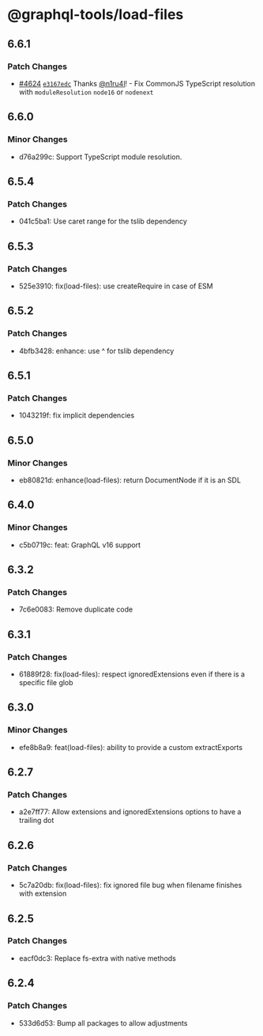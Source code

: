 # @graphql-tools/load-files

## 6.6.1

### Patch Changes

- [#4624](https://github.com/ardatan/graphql-tools/pull/4624) [`e3167edc`](https://github.com/ardatan/graphql-tools/commit/e3167edc98172fda88ce2306c10c7d4a23d91d67) Thanks [@n1ru4l](https://github.com/n1ru4l)! - Fix CommonJS TypeScript resolution with `moduleResolution` `node16` or `nodenext`

## 6.6.0

### Minor Changes

- d76a299c: Support TypeScript module resolution.

## 6.5.4

### Patch Changes

- 041c5ba1: Use caret range for the tslib dependency

## 6.5.3

### Patch Changes

- 525e3910: fix(load-files): use createRequire in case of ESM

## 6.5.2

### Patch Changes

- 4bfb3428: enhance: use ^ for tslib dependency

## 6.5.1

### Patch Changes

- 1043219f: fix implicit dependencies

## 6.5.0

### Minor Changes

- eb80821d: enhance(load-files): return DocumentNode if it is an SDL

## 6.4.0

### Minor Changes

- c5b0719c: feat: GraphQL v16 support

## 6.3.2

### Patch Changes

- 7c6e0083: Remove duplicate code

## 6.3.1

### Patch Changes

- 61889f28: fix(load-files): respect ignoredExtensions even if there is a specific file glob

## 6.3.0

### Minor Changes

- efe8b8a9: feat(load-files): ability to provide a custom extractExports

## 6.2.7

### Patch Changes

- a2e7ff77: Allow extensions and ignoredExtensions options to have a trailing dot

## 6.2.6

### Patch Changes

- 5c7a20db: fix(load-files): fix ignored file bug when filename finishes with extension

## 6.2.5

### Patch Changes

- eacf0dc3: Replace fs-extra with native methods

## 6.2.4

### Patch Changes

- 533d6d53: Bump all packages to allow adjustments
